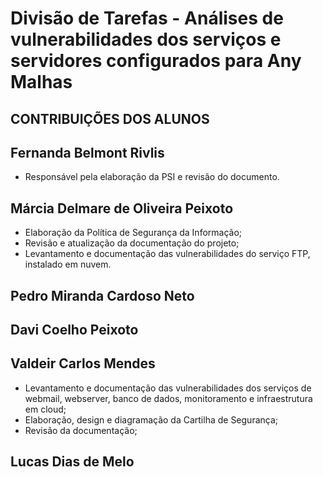 # Divisão de Tarefas -  Análises de vulnerabilidades dos serviços e servidores configurados para Any Malhas
## CONTRIBUIÇÕES DOS ALUNOS

## Fernanda Belmont Rivlis
 - Responsável pela elaboração da PSI e revisão do documento.

 ## Márcia Delmare de Oliveira Peixoto  
- Elaboração da Política de Segurança da Informação;
- Revisão e atualização da documentação do projeto;
- Levantamento e documentação das vulnerabilidades do serviço FTP, instalado em nuvem.

 ## Pedro Miranda Cardoso Neto  


## Davi Coelho Peixoto



## Valdeir Carlos Mendes
- Levantamento e documentação das vulnerabilidades dos  serviços de webmail, webserver, banco de dados, monitoramento e infraestrutura  em cloud;
- Elaboração, design e diagramação da Cartilha de Segurança;
- Revisão da documentação;



## Lucas Dias de Melo

  
